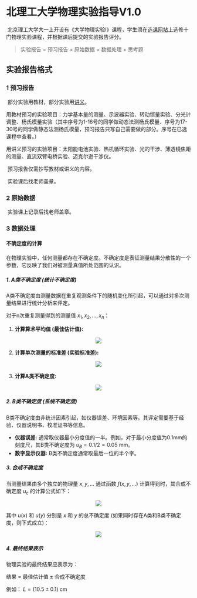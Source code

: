 # 北理工大学物理实验指导V1.0

​	北京理工大学大一上开设有《大学物理实验Ⅰ》课程，学生须在[选课网站](https://webvpn.bit.edu.cn/https/77726476706e69737468656265737421e8fc0f9e2e2426557a1dc7af96/xsxkapp/sys/xsxkapp/*default/index.do)上选修十门物理实验课程，并根据课后提交的实验报告评分。

>实验报告 = 预习报告 + 原始数据 + 数据处理 + 思考题

## 实验报告格式

### 1 预习报告

​	部分实验用教材，部分实验用[讲义](https://pan.baidu.com/share/init?surl=EkUYU9W9eLU8YB8oUVNc8g?pwd=2fkz)。

​	用教材预习的实验项目：力学基本量的测量、示波器实验、转动惯量实验、分光计调整、杨氏模量实验（其中序号为1-16号的同学做动态法测杨氏模量、序号为17-30号的同学做静态法测杨氏模量，预习报告只写自己需要做的部分。序号在已选课程中查看。）

​	用讲义预习的实验项目：太阳能电池实验、热机循环实验、光的干涉、薄透镜焦距的测量、直流双臂电桥实验、迈克尔逊干涉仪。

​	预习报告仅需抄写教材或讲义的内容。

​	实验课后找老师盖章。

### 2 原始数据

​	实验课上记录后找老师盖章。

### 3 数据处理

#### 不确定度的计算

在物理实验中，任何测量都存在不确定度。不确定度是表征测量结果分散性的一个参数，它反映了我们对被测量真值所处范围的认识。

##### 1. A类不确定度 (统计不确定度)

A类不确定度由测量数据在重复观测条件下的随机变化所引起，可以通过对多次测量结果进行统计分析来评定。

对于n次重复测量得到的测量值 $x_1, x_2, ..., x_n$：

1.  **计算算术平均值 (最佳估计值):**
<div align="center">
<img src="https://latex.codecogs.com/svg.latex?%5Clarge%20%5Cbar%7Bx%7D%20%3D%20%5Cfrac%7B%5Csum%20x_i%7D%7Bn%7D" />
</div>

2.  **计算单次测量的标准差 (实验标准差):**
<div align="center">
<img src="https://latex.codecogs.com/svg.latex?%5Clarge%20s(x_i)%20%3D%20%5Csqrt%7B%5Cfrac%7B%5Csum%20(x_i%20-%20%5Cbar%7Bx%7D)%5E2%7D%7Bn-1%7D%7D" />
</div>

3.  **计算A类不确定度:**
<div align="center">
<img src="https://latex.codecogs.com/svg.latex?%5Clarge%20u_A%20%3D%20%5Cfrac%7Bs(x_i)%7D%7B%5Csqrt%7Bn%7D%7D" />
</div>

##### 2. B类不确定度 (系统不确定度)

B类不确定度由非统计因素引起，如仪器误差、环境因素等。其评定需要基于经验、仪器说明书、校准证书等信息。

*   **仪器误差:** 通常取仪器最小分度值的一半。例如，对于最小分度值为0.1mm的刻度尺，其B类不确定度为 $u_B = 0.1 / 2 = 0.05 \text{ mm}$。
*   **数字显示仪器:** B类不确定度通常取最后一位的半个字。

##### 3. 合成不确定度

当测量结果由多个独立的物理量 $x, y, ...$ 通过函数 $f(x, y, ...)$ 计算得到时，其合成不确定度 $u_c$ 的计算公式如下：

<div align="center">
<img src="https://latex.codecogs.com/svg.latex?%5Clarge%20u_c%20%3D%20%5Csqrt%7B(%5Cfrac%7B%5Cpartial%20f%7D%7B%5Cpartial%20x%7D)%5E2%20u(x)%5E2%20%2B%20(%5Cfrac%7B%5Cpartial%20f%7D%7B%5Cpartial%20y%7D)%5E2%20u(y)%5E2%20%2B%20...%7D" />
</div>

其中 $u(x)$ 和 $u(y)$ 分别是 $x$ 和 $y$ 的总不确定度 (如果同时存在A类和B类不确定度，则下式成立)：
<div align="center">
<img src="https://latex.codecogs.com/svg.latex?%5Clarge%20u(x)%20%3D%20%5Csqrt%7Bu_A(x)%5E2%20%2B%20u_B(x)%5E2%7D" />
</div>

##### 4. 最终结果表示

物理实验的最终结果应表示为：

结果 = 最佳估计值 ± 合成不确定度

例如： $L = (10.5 \pm 0.1) \text{ cm}$ 

